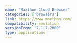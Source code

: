 ```yaml
---
name: "Maxthon Cloud Browser"
categories: ['browsers']
link: https://www.maxthon.com/
compatibility: emulation
versionFrom: "7.1.7.2000"
type: applications
---
```



